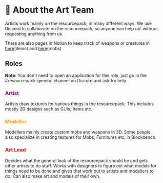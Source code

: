 # 🎨 About the Art Team

Artists work mainly on the resourcepack, in many different ways. We use Discord
to collaborate on the resourcepack, so anyone can help out without requesting
anything from us.

There are also pages in Notion to keep track of weapons or creatures in
[here](https://www.notion.so/gensokyorealoaded/afc6a9450ab048debb45474e0819e138?v=19d48d004b8e49f19553356274f49e91)(items)
and
[here](https://www.notion.so/gensokyorealoaded/0f4aa9d48f3e45e5b61e2b49f9f504e2?v=64296c0854104e15b819c6a51687a8ba)(mobs)

## Roles

**Note:** You don't need to open an application for this role, just go in the
#resourcepack-general channel on Discord and ask for help.

#### <h3 style="color:purple;">Artist</h3>

Artists draw textures for various things in the resourcepack. This includes
mostly 2D designs such as GUIs, Items etc.

#### <h3 style="color:orange;">Modeller</h3>

Modellers mainly create custom mobs and weapons in 3D. Some people also
specialize in creating textures for Mobs, Furnitures etc. in Blockbench.

### <h3 style="color:red;">Art Lead</h3>

Decides what the general look of the resourcepack should be and gets other
artists to do stuff. Works with designers to figure out what models for things
need to be done and gives that work out to artists and modellers to do. Can also
make art and models of their own.
